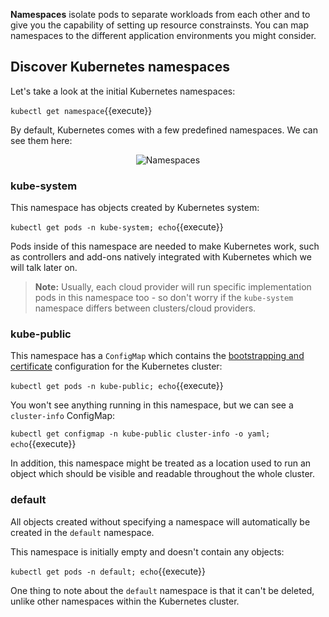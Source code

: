 **Namespaces** isolate pods to separate workloads from each other and to give you the capability of setting up resource constrainsts. You can map namespaces to the different application environments you might consider. 

## Discover Kubernetes namespaces 

Let's take a look at the initial Kubernetes namespaces:

`kubectl get namespace`{{execute}}

By default, Kubernetes comes with a few predefined namespaces. We can see them here:

<p style="text-align:center;"><img src="/contino/courses/kubernetes/pods/assets/namespaces.png" alt="Namespaces"></p>

### kube-system

This namespace has objects created by Kubernetes system:

`kubectl get pods -n kube-system; echo`{{execute}}

Pods inside of this namespace are needed to make Kubernetes work, such as controllers and add-ons natively integrated with Kubernetes which we will talk later on.

> **Note:** Usually, each cloud provider will run specific implementation pods in this namespace too - so don't worry if the `kube-system` namespace differs between clusters/cloud providers.

### kube-public

This namespace has a `ConfigMap` which contains the [bootstrapping and certificate](https://kubernetes.io/docs/reference/access-authn-authz/bootstrap-tokens/) configuration for the Kubernetes cluster:

`kubectl get pods -n kube-public; echo`{{execute}}

You won't see anything running in this namespace, but we can see a `cluster-info` ConfigMap:

`kubectl get configmap -n kube-public cluster-info -o yaml; echo`{{execute}}

In addition, this namespace might be treated as a location used to run an object which should be visible and readable throughout the whole cluster.

### default

All objects created without specifying a namespace will automatically be created in the `default` namespace.

This namespace is initially empty and doesn't contain any objects:

`kubectl get pods -n default; echo`{{execute}}

One thing to note about the `default` namespace is that it can't be deleted, unlike other namespaces within the Kubernetes cluster.
